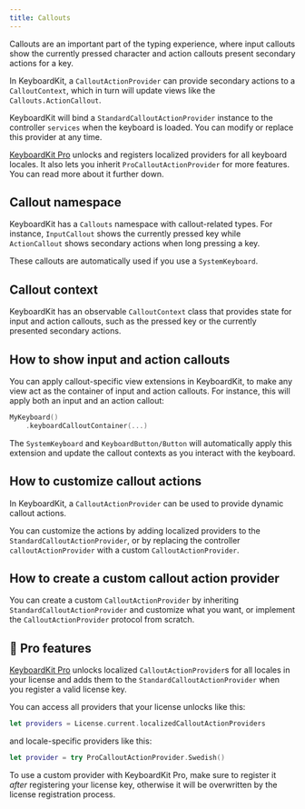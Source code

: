 ```yaml
---
title: Callouts
---
```


Callouts are an important part of the typing experience, where input callouts show the currently pressed character and action callouts present secondary actions for a key.

In KeyboardKit, a ``CalloutActionProvider`` can provide secondary actions to a ``CalloutContext``, which in turn will update views like the ``Callouts.ActionCallout``.

KeyboardKit will bind a ``StandardCalloutActionProvider`` instance to the controller ``services`` when the keyboard is loaded. You can modify or replace this provider at any time.

[KeyboardKit Pro][Pro] unlocks and registers localized providers for all keyboard locales. It also lets you inherit `ProCalloutActionProvider` for more features. You can read more about it further down.



## Callout namespace

KeyboardKit has a ``Callouts`` namespace with callout-related types. For instance, ``InputCallout`` shows the currently pressed key while ``ActionCallout`` shows secondary actions when long pressing a key. 

These callouts are automatically used if you use a ``SystemKeyboard``.



## Callout context

KeyboardKit has an observable ``CalloutContext`` class that provides state for input and action callouts, such as the pressed key or the currently presented secondary actions.



## How to show input and action callouts

You can apply callout-specific view extensions in KeyboardKit, to make any view act as the container of input and action callouts. For instance, this will apply both an input and an action callout:

```swift
MyKeyboard()
    .keyboardCalloutContainer(...)
```

The ``SystemKeyboard`` and ``KeyboardButton/Button`` will automatically apply this extension and update the callout contexts as you interact with the keyboard.



## How to customize callout actions

In KeyboardKit, a ``CalloutActionProvider`` can be used to provide dynamic callout actions.

You can customize the actions by adding localized providers to the ``StandardCalloutActionProvider``, or by replacing the controller ``calloutActionProvider`` with a custom ``CalloutActionProvider``.



## How to create a custom callout action provider

You can create a custom ``CalloutActionProvider`` by inheriting ``StandardCalloutActionProvider`` and customize what you want, or implement the ``CalloutActionProvider`` protocol from scratch.



## 👑 Pro features

[KeyboardKit Pro][Pro] unlocks localized ``CalloutActionProvider``s for all locales in your license and adds them to the ``StandardCalloutActionProvider`` when you register a valid license key.

You can access all providers that your license unlocks like this:

```swift
let providers = License.current.localizedCalloutActionProviders
```

and locale-specific providers like this:

```swift
let provider = try ProCalloutActionProvider.Swedish()
```

To use a custom provider with KeyboardKit Pro, make sure to register it *after* registering your license key, otherwise it will be overwritten by the license registration process.



[Pro]: /pro
